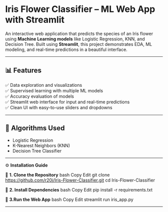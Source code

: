 #  Iris Flower Classifier – ML Web App with Streamlit

An interactive web application that predicts the species of an Iris flower using **Machine Learning models** like Logistic Regression, KNN, and Decision Tree. Built using **Streamlit**, this project demonstrates EDA, ML modeling, and real-time predictions in a beautiful interface.

---

## 📊 Features

✅ Data exploration and visualizations  
✅ Supervised learning with multiple ML models  
✅ Accuracy evaluation of models  
✅ Streamlit web interface for input and real-time predictions  
✅ Clean UI with easy-to-use sliders and dropdowns  

---

## 🧠 Algorithms Used

- Logistic Regression  
- K-Nearest Neighbors (KNN)  
- Decision Tree Classifier  

---

⚙️ **Installation Guide**

🔹 **1. **Clone the Repository****
bash
Copy
Edit
git clone https://github.com/r20j/Iris-Flower-Classifier.git
cd Iris-Flower-Classifier

🔹 **2. **Install Dependencies****
bash
Copy
Edit
pip install -r requirements.txt

🔹 **3.**Run the Web App****
bash
Copy
Edit
streamlit run iris_app.py

---




